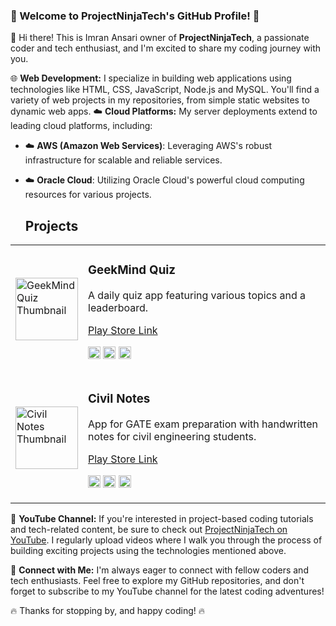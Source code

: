 ### 🚀 Welcome to ProjectNinjaTech's GitHub Profile! 🚀

👋 Hi there! This is Imran Ansari owner of **ProjectNinjaTech**, a passionate coder and tech enthusiast, and I'm excited to share my coding journey with you.

🌐 **Web Development:** I specialize in building web applications using technologies like HTML, CSS, JavaScript, Node.js and MySQL. You'll find a variety of web projects in my repositories, from simple static websites to dynamic web apps.
☁️ **Cloud Platforms:** My server deployments extend to leading cloud platforms, including:

- ☁️ **AWS (Amazon Web Services)**: Leveraging AWS's robust infrastructure for scalable and reliable services.
- ☁️ **Oracle Cloud**: Utilizing Oracle Cloud's powerful cloud computing resources for various projects.

  ## Projects

<table>
  <tr>
    <td>
      <img src="https://play-lh.googleusercontent.com/your-image-link-here" width="100" height="100" alt="GeekMind Quiz Thumbnail" />
    </td>
    <td>
      <h3>GeekMind Quiz</h3>
      <p>A daily quiz app featuring various topics and a leaderboard.</p>
      <p><a href="https://play.google.com/store/apps/details?id=com.geekmindquiz">Play Store Link</a></p>
      <p>
        <img src="https://img.shields.io/badge/React_Native-20232A?style=for-the-badge&logo=react&logoColor=61DAFB" alt="React Native" height="20"/>
        <img src="https://img.shields.io/badge/Firebase-FFCA28?style=for-the-badge&logo=firebase&logoColor=black" alt="Firebase" height="20"/>
        <img src="https://img.shields.io/badge/OpenTDB-Database-3CB371?style=for-the-badge" alt="OpenTDB API" height="20"/>
      </p>
    </td>
  </tr>

  <tr>
    <td>
      <img src="https://play-lh.googleusercontent.com/your-second-image-link-here" width="100" height="100" alt="Civil Notes Thumbnail" />
    </td>
    <td>
      <h3>Civil Notes</h3>
      <p>App for GATE exam preparation with handwritten notes for civil engineering students.</p>
      <p><a href="https://play.google.com/store/apps/details?id=com.civilnotes">Play Store Link</a></p>
      <p>
        <img src="https://img.shields.io/badge/React_Native-20232A?style=for-the-badge&logo=react&logoColor=61DAFB" alt="React Native" height="20"/>
        <img src="https://img.shields.io/badge/Firebase-FFCA28?style=for-the-badge&logo=firebase&logoColor=black" alt="Firebase" height="20"/>
        <img src="https://img.shields.io/badge/Node.js-339933?style=for-the-badge&logo=nodedotjs&logoColor=white" alt="Node.js" height="20"/>
      </p>
    </td>
  </tr>
</table>


🎥 **YouTube Channel:** If you're interested in project-based coding tutorials and tech-related content, be sure to check out [ProjectNinjaTech on YouTube](https://www.youtube.com/c/ProjectNinjaTech). I regularly upload videos where I walk you through the process of building exciting projects using the technologies mentioned above.

🔗 **Connect with Me:** I'm always eager to connect with fellow coders and tech enthusiasts. Feel free to explore my GitHub repositories, and don't forget to subscribe to my YouTube channel for the latest coding adventures!

🔥 Thanks for stopping by, and happy coding! 🔥

<!---
projectninjatech/projectninjatech is a ✨ special ✨ repository because its `README.md` (this file) appears on your GitHub profile.
You can click the Preview link to take a look at your changes.
--->
